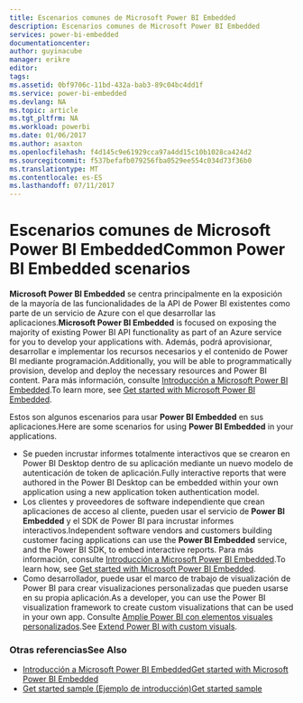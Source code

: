 ```yaml
---
title: Escenarios comunes de Microsoft Power BI Embedded
description: Escenarios comunes de Microsoft Power BI Embedded
services: power-bi-embedded
documentationcenter: 
author: guyinacube
manager: erikre
editor: 
tags: 
ms.assetid: 0bf9706c-11bd-432a-bab3-89c04bc4dd1f
ms.service: power-bi-embedded
ms.devlang: NA
ms.topic: article
ms.tgt_pltfrm: NA
ms.workload: powerbi
ms.date: 01/06/2017
ms.author: asaxton
ms.openlocfilehash: f4d145c9e61929cca97a4dd15c10b1028ca424d2
ms.sourcegitcommit: f537befafb079256fba0529ee554c034d73f36b0
ms.translationtype: MT
ms.contentlocale: es-ES
ms.lasthandoff: 07/11/2017
---
```

# <a name="common-power-bi-embedded-scenarios"></a><span data-ttu-id="0b715-103">Escenarios comunes de Microsoft Power BI Embedded</span><span class="sxs-lookup"><span data-stu-id="0b715-103">Common Power BI Embedded scenarios</span></span>
<span data-ttu-id="0b715-104">**Microsoft Power BI Embedded** se centra principalmente en la exposición de la mayoría de las funcionalidades de la API de Power BI existentes como parte de un servicio de Azure con el que desarrollar las aplicaciones.</span><span class="sxs-lookup"><span data-stu-id="0b715-104">**Microsoft Power BI Embedded** is focused on exposing the majority of existing Power BI API functionality as part of an Azure service for you to develop your applications with.</span></span>  <span data-ttu-id="0b715-105">Además, podrá aprovisionar, desarrollar e implementar los recursos necesarios y el contenido de Power BI mediante programación.</span><span class="sxs-lookup"><span data-stu-id="0b715-105">Additionally, you will be able to programmatically provision, develop and deploy the necessary resources and Power BI content.</span></span> <span data-ttu-id="0b715-106">Para más información, consulte [Introducción a Microsoft Power BI Embedded](power-bi-embedded-get-started.md).</span><span class="sxs-lookup"><span data-stu-id="0b715-106">To learn more, see [Get started with Microsoft Power BI Embedded](power-bi-embedded-get-started.md).</span></span>

<span data-ttu-id="0b715-107">Estos son algunos escenarios para usar **Power BI Embedded** en sus aplicaciones.</span><span class="sxs-lookup"><span data-stu-id="0b715-107">Here are some scenarios for using **Power BI Embedded** in your applications.</span></span>

* <span data-ttu-id="0b715-108">Se pueden incrustar informes totalmente interactivos que se crearon en Power BI Desktop dentro de su aplicación mediante un nuevo modelo de autenticación de token de aplicación.</span><span class="sxs-lookup"><span data-stu-id="0b715-108">Fully interactive reports that were authored in the Power BI Desktop can be embedded within your own application using a new application token authentication model.</span></span>
* <span data-ttu-id="0b715-109">Los clientes y proveedores de software independiente que crean aplicaciones de acceso al cliente, pueden usar el servicio de **Power BI Embedded** y el SDK de Power BI para incrustar informes interactivos.</span><span class="sxs-lookup"><span data-stu-id="0b715-109">Independent software vendors and customers building customer facing applications can use the **Power BI Embedded** service, and the Power BI SDK, to embed interactive reports.</span></span> <span data-ttu-id="0b715-110">Para más información, consulte [Introducción a Microsoft Power BI Embedded](power-bi-embedded-get-started.md).</span><span class="sxs-lookup"><span data-stu-id="0b715-110">To learn how, see [Get started with Microsoft Power BI Embedded](power-bi-embedded-get-started.md).</span></span>
* <span data-ttu-id="0b715-111">Como desarrollador, puede usar el marco de trabajo de visualización de Power BI para crear visualizaciones personalizadas que pueden usarse en su propia aplicación.</span><span class="sxs-lookup"><span data-stu-id="0b715-111">As a developer, you can use the Power BI visualization framework to create custom visualizations that can be used in your own app.</span></span> <span data-ttu-id="0b715-112">Consulte [Amplíe Power BI con elementos visuales personalizados](https://powerbi.microsoft.com/custom-visuals/).</span><span class="sxs-lookup"><span data-stu-id="0b715-112">See [Extend Power BI with custom visuals](https://powerbi.microsoft.com/custom-visuals/).</span></span>

### <a name="see-also"></a><span data-ttu-id="0b715-113">Otras referencias</span><span class="sxs-lookup"><span data-stu-id="0b715-113">See Also</span></span>
* [<span data-ttu-id="0b715-114">Introducción a Microsoft Power BI Embedded</span><span class="sxs-lookup"><span data-stu-id="0b715-114">Get started with Microsoft Power BI Embedded</span></span>](power-bi-embedded-get-started.md)
* [<span data-ttu-id="0b715-115">Get started sample (Ejemplo de introducción)</span><span class="sxs-lookup"><span data-stu-id="0b715-115">Get started sample</span></span>](power-bi-embedded-get-started.md)

